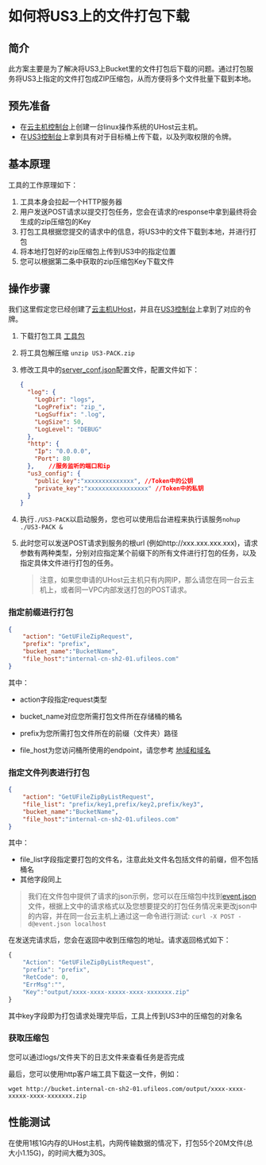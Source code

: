 # 如何将US3上的文件打包下载

## 简介

此方案主要是为了解决将US3上Bucket里的文件打包后下载的问题。通过打包服务将US3上指定的文件打包成ZIP压缩包，从而方便将多个文件批量下载到本地。

## 预先准备

* 在[云主机控制台](https://console.ucloud.cn/uhost/uhost)上创建一台linux操作系统的UHost云主机。
* 在[US3控制台](https://console.ucloud.cn/ufile/token)上拿到具有对于目标桶上传下载，以及列取权限的令牌。

## 基本原理

工具的工作原理如下：

1. 工具本身会拉起一个HTTP服务器
2. 用户发送POST请求以提交打包任务，您会在请求的response中拿到最终将会生成的zip压缩包的Key
3. 打包工具根据您提交的请求中的信息，将US3中的文件下载到本地，并进行打包
4. 将本地打包好的zip压缩包上传到US3中的指定位置
5. 您可以根据第二条中获取的zip压缩包Key下载文件

## 操作步骤

我们这里假定您已经创建了[云主机UHost](https://console.ucloud.cn/uhost/uhost)，并且在[US3控制台](https://console.ucloud.cn/ufile/token)上拿到了对应的令牌。

1. 下载打包工具 [工具包](https://github.com/ufilesdk-dev/ufile-pack/releases/)

2. 将工具包解压缩  `unzip US3-PACK.zip`

3. 修改工具中的[server_conf.json](https://github.com/ufilesdk-dev/ufile-pack/blob/main/server_conf.json)配置文件，配置文件如下：

   ````json
   {
     "log": {
       "LogDir": "logs",
       "LogPrefix": "zip_",
       "LogSuffix": ".log",
       "LogSize": 50,
       "LogLevel": "DEBUG"
     },
     "http": {
       "Ip": "0.0.0.0", 
       "Port": 80
     },    //服务监听的端口和ip
     "us3_config": {
       "public_key":"xxxxxxxxxxxxxx", //Token中的公钥
       "private_key":"xxxxxxxxxxxxxxxxx" //Token中的私钥
     }
   }
   ````

   

4. 执行`./US3-PACK`以启动服务，您也可以使用后台进程来执行该服务`nohup ./US3-PACK &`

5. 此时您可以发送POST请求到服务的根url (例如http://xxx.xxx.xxx.xxx)，请求参数有两种类型，分别对应指定某个前缀下的所有文件进行打包的任务，以及指定具体文件进行打包的任务。

   > 注意，如果您申请的UHost云主机只有内网IP，那么请您在同一台云主机上，或者同一VPC内部发送打包的POST请求。

### 指定前缀进行打包

   ```json
   {
       "action": "GetUFileZipRequest",
       "prefix": "prefix",
       "bucket_name":"BucketName",
       "file_host":"internal-cn-sh2-01.ufileos.com"
   }
   ```

   其中：

   * action字段指定request类型

   * bucket_name对应您所需打包文件所在存储桶的桶名

   * prefix为您所需打包文件所在的前缀（文件夹）路径

   * file_host为您访问桶所使用的endpoint，请您参考 [地域和域名](https://docs.ucloud.cn/ufile/introduction/region)

### 指定文件列表进行打包

   ```json
   {
       "action": "GetUFileZipByListRequest",
       "file_list": "prefix/key1,prefix/key2,prefix/key3",
       "bucket_name":"BucketName",
       "file_host":"internal-cn-sh2-01.ufileos.com"
   }
   ```

   其中： 
   * file_list字段指定要打包的文件名，注意此处文件名包括文件的前缀，但不包括桶名
   * 其他字段同上

> 我们在文件包中提供了请求的json示例，您可以在压缩包中找到[event.json](https://github.com/ufilesdk-dev/ufile-pack/blob/main/event.json)文件，根据上文中的请求格式以及您想要提交的打包任务情况来更改json中的内容，并在同一台云主机上通过这一命令进行测试: ```curl -X POST -d@event.json localhost```

在发送完请求后，您会在返回中收到压缩包的地址。请求返回格式如下：

````javascript
{
    "Action": "GetUFileZipByListRequest",
    "prefix": "prefix",
    "RetCode": 0,
    "ErrMsg":"",
    "Key":"output/xxxx-xxxx-xxxxx-xxxx-xxxxxxx.zip"
}
````

其中key字段即为打包请求处理完毕后，工具上传到US3中的压缩包的对象名

### 获取压缩包

您可以通过logs/文件夹下的日志文件来查看任务是否完成

最后，您可以使用http客户端工具下载这一文件，例如：

`wget http://bucket.internal-cn-sh2-01.ufileos.com/output/xxxx-xxxx-xxxxx-xxxx-xxxxxxx.zip`

## 性能测试

在使用1核1G内存的UHost主机，内网传输数据的情况下，打包55个20M文件(总大小1.15G)，的时间大概为30S。